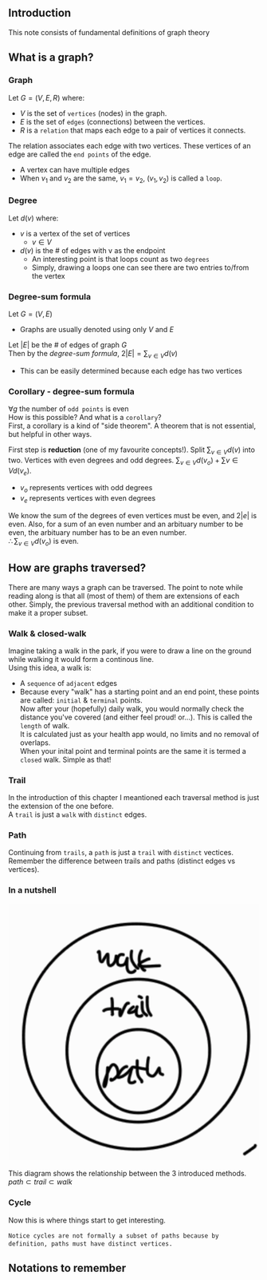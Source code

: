 ## Introduction
This note consists of fundamental definitions of graph theory

## What is a graph?
### Graph
Let $G = (V, E, R)$ where:
- $V$ is the set of `vertices` (nodes) in the graph.
- $E$ is the set of `edges` (connections) between the vertices.
- $R$ is a `relation` that maps each edge to a pair of vertices it connects.

The relation associates each edge with two vertices. These vertices of an edge are called the `end points` of the edge.
* A vertex can have multiple edges
* When $v_1$ and $v_2$ are the same, $v_1 = v_2$, $(v_1, v_2)$ is called a `loop`.<br>

### Degree
Let $d(v)$ where:
- $v$ is a vertex of the set of vertices
  -  $v \in V$
- $d(v)$ is the # of edges with v as the endpoint
  - An interesting point is that loops count as two `degrees`
  - Simply, drawing a loops one can see there are two entries to/from the vertex

### Degree-sum formula
Let $G = (V, E)$
- Graphs are usually denoted using only $V$ and $E$

Let $|E|$ be the # of edges of graph $G$<br>
Then by the *degree-sum formula*, $2|E| = \sum_{v \in V}d(v)$
- This can be easily determined because each edge has two vertices

### Corollary - degree-sum formula
$\forall g$ the number of `odd points` is even<br>
How is this possible? And what is a `corollary`?<br>
First, a corollary is a kind of "side theorem". A theorem that is not essential, but helpful in other ways.<br>

First step is **reduction** (one of my favourite concepts!). Split $\sum_{v \in V}d(v)$ into two. Vertices with even degrees and odd degrees. $\sum_{v \in V}d(v_o) + \sum{v \in V}d(v_e)$.
* $v_o$ represents vertices with odd degrees
* $v_e$ represents vertices with even degrees

We know the sum of the degrees of even vertices must be even, and $2|e|$ is even. Also, for a sum of an even number and an arbituary number to be even, the arbituary number has to be an even number.<br>
$\therefore \sum_{v \in V}d(v_o)$ is even.

## How are graphs traversed?
There are many ways a graph can be traversed. The point to note while reading along is that all (most of them) of them are extensions of each other. Simply, the previous traversal method with an additional condition to make it a proper subset.

### Walk & closed-walk
Imagine taking a walk in the park, if you were to draw a line on the ground while walking it would form a continous line.<br>
Using this idea, a walk is:
- A `sequence` of `adjacent` edges
- Because every "walk" has a starting point and an end point, these points are called: `initial` & `terminal` points.<br>
Now after your (hopefully) daily walk, you would normally check the distance you've covered (and either feel proud! or...). This is called the `length` of walk.<br>
It is calculated just as your health app would, no limits and no removal of overlaps.<br>
When your inital point and terminal points are the same it is termed a `closed` walk. Simple as that!

### Trail
In the introduction of this chapter I meantioned each traversal method is just the extension of the one before.<br>
A `trail` is just a `walk` with `distinct` edges.

### Path
Continuing from `trails`, a `path` is just a `trail` with `distinct` vectices. Remember the difference between trails and paths (distinct edges vs vertices).

### In a nutshell
![graph traversal method circle](https://github.com/young170/Graph_Theory/blob/main/assets/images/graph_traversal_method_circle.png)

This diagram shows the relationship between the 3 introduced methods.<br>
$path \subset trail \subset walk$

### Cycle
Now this is where things start to get interesting.<br>

```
Notice cycles are not formally a subset of paths because by definition, paths must have distinct vertices.
```

## Notations to remember

